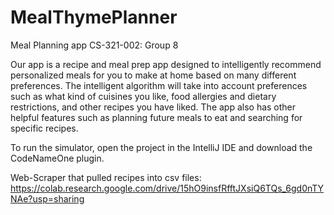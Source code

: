 # MealThymePlanner
Meal Planning app
CS-321-002: Group 8

Our app is a recipe and meal prep app designed to intelligently recommend personalized meals for you to make at home based on many different preferences. The intelligent algorithm will take into account preferences such as what kind of cuisines you like, food  allergies and dietary restrictions, and other recipes you have liked. The app also has other helpful features such as planning future meals to eat and searching for specific recipes. 

To run the simulator, open the project in the IntelliJ IDE and download the CodeNameOne plugin.

Web-Scraper that pulled recipes into csv files: https://colab.research.google.com/drive/15hO9insfRfftJXsiQ6TQs_6gd0nTYNAe?usp=sharing


